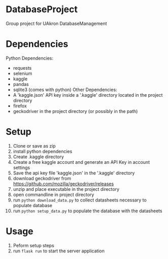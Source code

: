 # DatabaseProject
Group project for UAkron DatabaseManagement

# Dependencies

Python Dependencies:
- requests
- selenium
- kaggle
- pandas
- sqlite3 (comes with python)
Other Dependencies:
- A 'kaggle.json' API key inside a '.kaggle' directory located in the project directory
- firefox
- geckodriver in the project directory (or possibly in the path)

# Setup

1. Clone or save as zip
2. install python dependencies
3. Create .kaggle directory
4. Create a free kaggle account and generate an API Key in account settings
5. Save the api key file 'kaggle.json' in the '.kaggle' directory
6. download geckodriver from https://github.com/mozilla/geckodriver/releases
7. unzip and place executable in the project directory
8. open commandline in project directory
9. run ```python download_data.py``` to collect datasheets necessary to populate database
10. run ```python setup_data.py``` to populate the database with the datasheets

# Usage

1. Peform setup steps
2. run ```flask run``` to start the server application
